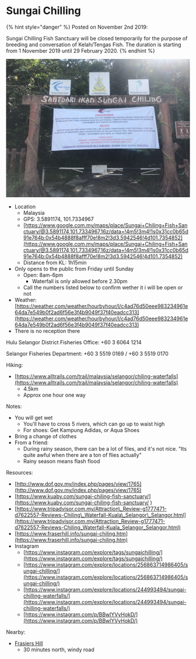 # Sungai Chilling

{% hint style="danger" %}
Posted on November 2nd 2019:

Sungai Chilling Fish Sanctuary will be closed temporarily for the purpose of breeding and conversation of Kelah/Tengas Fish. The duration is starting from 1 November 2019 until 29 February 2020.
{% endhint %}

![](../../../.gitbook/assets/img_7128.jpg)

* Location
  * Malaysia
  * GPS: 3.5891174, 101.7334967
  * [https://www.google.com.my/maps/place/Sungai+Chiling+Fish+Sanctuary/@3.5891174,101.7334967,16z/data=!4m5!3m4!1s0x31cc0b65d91e764b:0x54b4888f8afff70e!8m2!3d3.5942546!4d101.7354852](https://www.google.com.my/maps/place/Sungai+Chiling+Fish+Sanctuary/@3.5891174,101.7334967,16z/data=!4m5!3m4!1s0x31cc0b65d91e764b:0x54b4888f8afff70e!8m2!3d3.5942546!4d101.7354852)
  * Distance from KL: 1h15min
* Only opens to the public from Friday until Sunday
  * Open: 8am-6pm
    * Waterfall is only allowed before 2.30pm
  * Call the numbers listed below to confirm wether it i will be open or not
* Weather: [https://weather.com/weather/hourbyhour/l/c4ad76d50eee983234961e64da7e549b0f2ad6f56e3f4b9049f37f40eadcc313](https://weather.com/weather/hourbyhour/l/c4ad76d50eee983234961e64da7e549b0f2ad6f56e3f4b9049f37f40eadcc313)
* There is no reception there

Hulu Selangor District Fisheries Office: +60 3 6064 1214

Selangor Fisheries Department: +60 3 5519 0169 / +60 3 5519 0170

Hiking:

* [https://www.alltrails.com/trail/malaysia/selangor/chiling-waterfalls](https://www.alltrails.com/trail/malaysia/selangor/chiling-waterfalls)
  * 4.5km
  * Approx one hour one way

Notes:

* You will get wet
  * You'll have to cross 5 rivers, which can go up to waist high
  * For shoes: Get Kampung Adidas, or Aqua Shoes
* Bring a change of clothes
* From a friend:
  * During rainy season, there can be a lot of files, and it's not nice. "Its quite awful when there are a ton of flies actually"
  * Rainy season means flash flood

Resources:

* [http://www.dof.gov.my/index.php/pages/view/1765](http://www.dof.gov.my/index.php/pages/view/1765)
* [https://www.kuaby.com/sungai-chiling-fish-sanctuary/](https://www.kuaby.com/sungai-chiling-fish-sanctuary/
  )
* [https://www.tripadvisor.com.my/Attraction\_Review-g1777471-d7622557-Reviews-Chiling\_Waterfall-Kuala\_Selangor\_Selangor.html](https://www.tripadvisor.com.my/Attraction_Review-g1777471-d7622557-Reviews-Chiling_Waterfall-Kuala_Selangor_Selangor.html)
* [https://www.fraserhill.info/sungai-chiling.htm](https://www.fraserhill.info/sungai-chiling.htm)
* Instagram
  * [https://www.instagram.com/explore/tags/sungaichilling/](https://www.instagram.com/explore/tags/sungaichilling/)
  * [https://www.instagram.com/explore/locations/256863714986405/sungai-chilling/](https://www.instagram.com/explore/locations/256863714986405/sungai-chilling/)
  * [https://www.instagram.com/explore/locations/244993494/sungai-chilling-waterfalls/](https://www.instagram.com/explore/locations/244993494/sungai-chilling-waterfalls/)
  * [https://www.instagram.com/p/BBwlYVyHokD/](https://www.instagram.com/p/BBwlYVyHokD/)

Nearby:

* [Frasiers Hill](https://www.google.com.my/maps/place/Fraser's+Hill+Clock+Tower/@3.7100633,101.735713,18.4z/data=!4m5!3m4!1s0x31cbf4e4396a8045:0xb2c89ab483c3f753!8m2!3d3.7118707!4d101.7364454)
  * 30 minutes north, windy road

